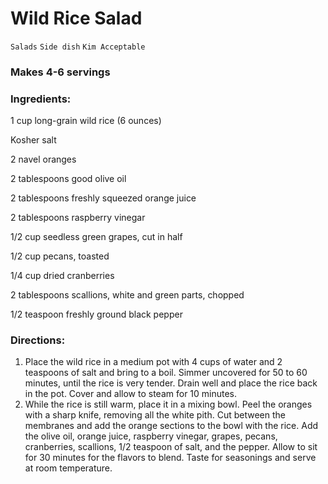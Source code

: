 # Wild Rice Salad

`Salads` `Side dish` `Kim Acceptable`

### Makes 4-6 servings

### **Ingredients:**

1 cup long-grain wild rice (6 ounces)

Kosher salt 

2 navel oranges 

2 tablespoons good olive oil 

2 tablespoons freshly squeezed orange juice 

2 tablespoons raspberry vinegar 

1/2 cup seedless green grapes, cut in half 

1/2 cup pecans, toasted 

1/4 cup dried cranberries 

2 tablespoons scallions, white and green parts, chopped 

1/2 teaspoon freshly ground black pepper 

### **Directions:**

1. Place the wild rice in a medium pot with 4 cups of water and 2 teaspoons of salt and bring to a boil. Simmer uncovered for 50 to 60 minutes, until the rice is very tender. Drain well and place the rice back in the pot. Cover and allow to steam for 10 minutes.
2. While the rice is still warm, place it in a mixing bowl. Peel the oranges with a sharp knife, removing all the white pith. Cut between the membranes and add the orange sections to the bowl with the rice. Add the olive oil, orange juice, raspberry vinegar, grapes, pecans, cranberries, scallions, 1/2 teaspoon of salt, and the pepper. Allow to sit for 30 minutes for the flavors to blend. Taste for seasonings and serve at room temperature.
